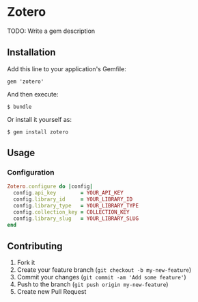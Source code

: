 # Zotero

TODO: Write a gem description

## Installation

Add this line to your application's Gemfile:

    gem 'zotero'

And then execute:

    $ bundle

Or install it yourself as:

    $ gem install zotero

## Usage

### Configuration

```ruby
Zotero.configure do |config|
  config.api_key        = YOUR_API_KEY
  config.library_id     = YOUR_LIBRARY_ID
  config.library_type   = YOUR_LIBRARY_TYPE
  config.collection_key = COLLECTION_KEY
  config.library_slug   = YOUR_LIBRARY_SLUG
end

```

## Contributing

1. Fork it
2. Create your feature branch (`git checkout -b my-new-feature`)
3. Commit your changes (`git commit -am 'Add some feature'`)
4. Push to the branch (`git push origin my-new-feature`)
5. Create new Pull Request
